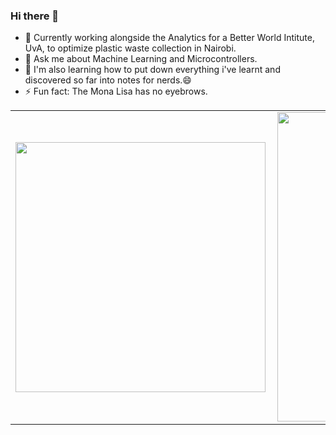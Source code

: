 ### Hi there 👋

<!--
**mghendi/mghendi** is a ✨ _special_ ✨ repository because its `README.md` (this file) appears on your GitHub profile. -->
 
- 🌱 Currently working alongside the Analytics for a Better World Intitute, UvA, to optimize plastic waste collection in Nairobi.
- 💬 Ask me about Machine Learning and Microcontrollers.
- 🔬 I'm also learning how to put down everything i've learnt and discovered so far into notes for nerds.😄
- ⚡ Fun fact: The Mona Lisa has no eyebrows.

<center>
<table>
  <tr>
      <td><img width="400px" align="left" src="https://github-readme-stats.vercel.app/api/top-langs/?username=mghendi&theme=gotham&hide=css,html&layout=compact" /></td>
      <td><img width="495px" align="left" src="https://github-readme-stats.vercel.app/api?username=mghendi&theme=gotham&count_private=true&show_icons=true" /></td>
  </tr>   
</table>
</center>
